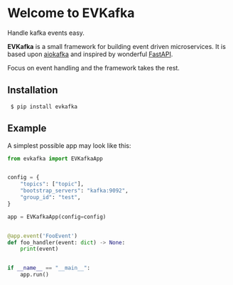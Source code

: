 # Welcome to EVKafka

Handle kafka events easy.

**EVKafka** is a small framework for building event driven microservices.
It is based upon [aiokafka](https://aiokafka.readthedocs.io/en/stable/) and inspired
by wonderful [FastAPI](https://fastapi.tiangolo.com/).

Focus on event handling and the framework takes the rest.

## Installation

     $ pip install evkafka

## Example

A simplest possible app may look like this:

```python
from evkafka import EVKafkaApp


config = {
    "topics": ["topic"],
    "bootstrap_servers": "kafka:9092",
    "group_id": "test",
}

app = EVKafkaApp(config=config)


@app.event('FooEvent')
def foo_handler(event: dict) -> None:
    print(event)


if __name__ == "__main__":
    app.run()
```
